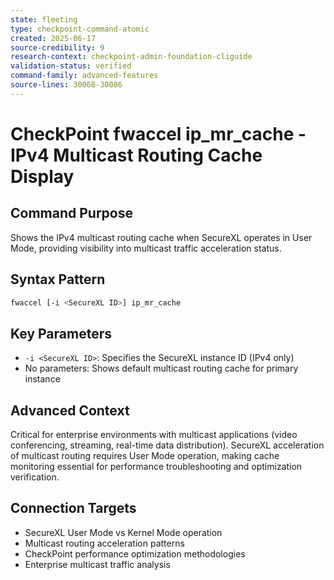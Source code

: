 ```yaml
---
state: fleeting
type: checkpoint-command-atomic
created: 2025-06-17
source-credibility: 9
research-context: checkpoint-admin-foundation-cliguide
validation-status: verified
command-family: advanced-features
source-lines: 30068-30086
---
```


# CheckPoint fwaccel ip_mr_cache - IPv4 Multicast Routing Cache Display

## Command Purpose
Shows the IPv4 multicast routing cache when SecureXL operates in User Mode, providing visibility into multicast traffic acceleration status.

## Syntax Pattern
```bash
fwaccel [-i <SecureXL ID>] ip_mr_cache
```

## Key Parameters
- `-i <SecureXL ID>`: Specifies the SecureXL instance ID (IPv4 only)
- No parameters: Shows default multicast routing cache for primary instance

## Advanced Context
Critical for enterprise environments with multicast applications (video conferencing, streaming, real-time data distribution). SecureXL acceleration of multicast routing requires User Mode operation, making cache monitoring essential for performance troubleshooting and optimization verification.

## Connection Targets
- SecureXL User Mode vs Kernel Mode operation
- Multicast routing acceleration patterns
- CheckPoint performance optimization methodologies
- Enterprise multicast traffic analysis